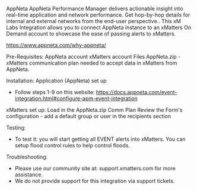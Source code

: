 AppNeta
AppNeta Performance Manager delivers actionable insight into real-time application and network performance. Get hop-by-hop details for internal and external networks from the end-user perspective.. This xM Labs Integration allows you to connect AppNeta instance to an xMatters On Demand account to showcase the ease of passing alerts to xMatters.

https://www.appneta.com/why-appneta/

Pre-Requisites:
AppNeta account
xMatters account
Files
AppNeta.zip - xMatters communication plan needed to accept data in xMatters from AppNeta.

Installation:
Application (AppNeta) set up
- Follow steps 1-9 on this website: https://docs.appneta.com/event-integration.html#configure-apm-event-integration

xMatters set up:
Load in the AppNeta.zip Comm Plan
Review the Form's configuration - add a default group or user in the recipients section

Testing:
- To test it: you will start getting all EVENT alerts into xMatters. You can setup flood control rules to help control floods.

Troubleshooting:
- Please use our community site at: support.xmatters.com for more assistance.
- We do not provide support for this integration via support tickets.
